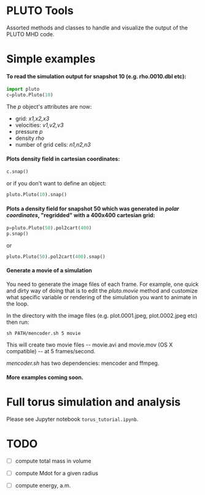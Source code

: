 PLUTO Tools
============

Assorted methods and classes to handle and visualize the output of the PLUTO MHD code.

# Simple examples 
	
#### To read the simulation output for snapshot 10 (e.g. rho.0010.dbl etc):
	
```python 
import pluto
c=pluto.Pluto(10)
```

The *p* object's attributes are now:
	
- grid: *x1,x2,x3*
- velocities: *v1,v2,v3*
- pressure *p*
- density *rho*
- number of grid cells: *n1,n2,n3*


#### Plots density field in cartesian coordinates:

```python	
c.snap()
```

or if you don't want to define an object:

```python	
pluto.Pluto(10).snap()
```

#### Plots a density field for snapshot 50 which was generated in *polar coordinates*, "regridded" with a 400x400 cartesian grid:

```python	
p=pluto.Pluto(50).pol2cart(400)
p.snap()
```
or
```python	
pluto.Pluto(50).pol2cart(400).snap()
```

#### Generate a movie of a simulation

You need to generate the image files of each frame.  For example, one quick and dirty way of doing that is to edit the *pluto.movie* method and customize what specific variable or rendering of the simulation you want to animate in the loop. 

In the directory with the image files (e.g. plot.0001.jpeg, plot.0002.jpeg etc) then run:

```shell
sh PATH/mencoder.sh 5 movie
```

This will create two movie files -- movie.avi and movie.mov (OS X compatible) -- at 5 frames/second. 

*mencoder.sh* has two dependencies: mencoder and ffmpeg.

#### More examples coming soon.

# Full torus simulation and analysis

Please see Jupyter notebook `torus_tutorial.ipynb`.

# TODO

- [ ] compute total mass in volume
- [ ] compute Mdot for a given radius
- [ ] compute energy, a.m. 

